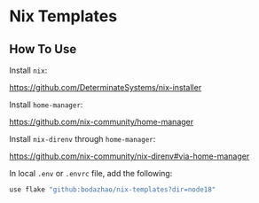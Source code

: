 # Nix Templates

## How To Use

Install `nix`:

https://github.com/DeterminateSystems/nix-installer

Install `home-manager`:

https://github.com/nix-community/home-manager

Install `nix-direnv` through `home-manager`:

https://github.com/nix-community/nix-direnv#via-home-manager

In local `.env` or `.envrc` file, add the following:

```sh
use flake "github:bodazhao/nix-templates?dir=node18"
```